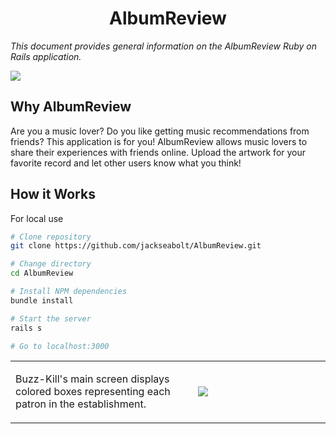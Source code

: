 <h1 align="center">AlbumReview</h1>
<p><em>This document provides general information on the AlbumReview Ruby on Rails application.</em></p>

<image src="/assets/images/screenshot1.png" />

Why AlbumReview
-------------
Are you a music lover? Do you like getting music recommendations from friends? This application is for you! AlbumReview allows music lovers to share their experiences with friends online. Upload the artwork for your favorite record and let other users know what you think! 

How it Works
------------
<table layout="fixed">
  <tr>
    <td width="55%">
      <p>Buzz-Kill's main screen displays colored boxes representing each patron in the establishment.</p>
    </td>
    <td width = "40%">
      <img src="assests/images/screenshot1.png" max-height="240px" width="auto">
    </td>
  </tr>
</table?

For local use
--------

```bash
# Clone repository
git clone https://github.com/jackseabolt/AlbumReview.git

# Change directory
cd AlbumReview

# Install NPM dependencies
bundle install

# Start the server
rails s

# Go to localhost:3000
```
